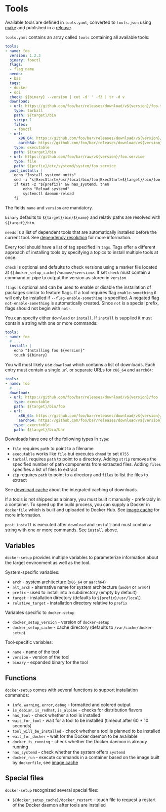 # Tools

Available tools are defined in `tools.yaml`, converted to `tools.json` using [make](make.md) and published in a [release](release.md).

`tools.yaml` contains an array called `tools` containing all available tools:

```yaml
tools:
- name: foo
  version: 1.2.3
  binary: fooctl
  flags:
  - flag_name
  needs:
  - baz
  tags:
  - docker
  - oci
  check: ${binary} --version | cut -d' ' -f3 | tr -d v
  download:
  - url: https://github.com/foo/bar/releases/download/v${version}/foo.tar.gz
    type: tarball
    path: ${target}/bin
    strip: 1
    files:
    - fooctl
  - url:
      x86_64: https://github.com/foo/bar/releases/download/v${version}/bar
      aarch64: https://github.com/foo/bar/releases/download/v${version}/bar-arm64
    type: executable
    path: ${target}/bin
  - url: https://github.com/foo/bar/raw/v${version}/foo.service
    type: file
    path: ${prefix}/etc/systemd/system/foo.service
  post_install: |
    echo "Install systemd units"
    sed -i "s|ExecStart=/usr/local/bin/foo|ExecStart=${target}/bin/foo|" "${prefix}/etc/systemd/system/foo.service"
    if test -z "${prefix}" && has_systemd; then
        echo "Reload systemd"
        systemctl daemon-reload
    fi
```

The fields `name` and `version` are mandatory.

`binary` defaults to `${target}/bin/${name}` and relativ paths are resolved with `${target}/bin`.

`needs` is a list of dependent tools that are automatically installed before the current tool. See [dependency resolution](dependency_information.md) for more information.

Every tool should have a list of tag specified in `tags`. Tags offer a different approach of installing tools by specifying a topics to install multiple tools at once.

`check` is optional and defaults to check versions using a marker file located at `${docker_setup_cache}/<name>/<version>`. If set `check` must contain a command or pipe to output the version as stored in `version`.

`flags` is optional and can be used to enable or disable the installation of packages similar to feature flags. If a tool requires flag `enable-something` it will only be installed if `--flag-enable-something` is specified. A negated flag `not-enable-something` is automatically created. Since `not` is a special prefix, flags should not begin with `not-`.

You can specify either `download` or `install`. If `install` is supplied it must contain a string with one or more commands:

```yaml
tools:
- name: foo
  # ...
  install: |
    echo "Installing foo ${version}"
    touch ${binary}
```

You will most likely use `download` which contains a list of downloads. Each entry must contain a single `url` or separate URLs for `x86_64` and `aarch64`:

```yaml
tools:
- name: foo
  # ...
  download:
  - url: https://github.com/foo/bar/releases/download/v${version}/foo
    type: executable
    path: ${target}/bin/foo
  - url:
      x86_64: https://github.com/foo/bar/releases/download/v${version}/bar
      aarch64: https://github.com/foo/bar/releases/download/v${version}/bar-arm64
    type: executable
    path: ${target}/bin/bar
```

Downloads have one of the following types in `type`:

- `file` requires `path` to point to a filename
- `executable` works like `file` but executes `chmod` to set `0755`
- `tarball` requires `path` to point to a directory. Adding `strip` removes the specified number of path components from extracted files. Adding `files` specifies a list of files to extract
- `zip` requires `path` to point to a directory and `files` to list the files to extract

See [download cache](download_cache.md) about the integrated caching of downloads.

If a tools is not shipped as a binary, you must built it manually - preferably in a container. To speed up the build process, you can supply a Docker in `dockerfile` which is built and uploaded to Docker Hub. See [image cache](image_cache.md) for more information.

`post_install` is executed after `download` and `install` and must contain a string with one or more commands. See `install` above.

## Variables

`docker-setup` provides multiple variables to parameterize information about the target environment as well as the tool.

System-specific variables:

- `arch` - system architecture (`x86_64` or `aarch64`)
- `alt_arch` - alternative name for system architecture (`amd64` or `arm64`)
- `prefix` - used to install into a subdirectory (empty by default)
- `target` - installation directory (defaults to `${prefix}/usr/local`)
- `relative_target` - installation directory relative to `prefix`

Variables specific to `docker-setup`:

- `docker_setup_version` - version of `docker-setup`
- `docker_setup_cache` - cache directory (defaults to `/var/cache/docker-setup`)

Tool-specific variables:

- `name` - name of the tool
- `version` - version of the tool
- `binary` - expanded binary for the tool

## Functions

`docker-setup` comes with several functions to support installation commands:

- `info`, `warning`, `error`, `debug` - formatted and colored output
- `is_debian`, `is_redhat`, `is_alpine` - checks for distribution flavors
- `has_tool` - check whether a tool is installed
- `wait_for_tool` - wait for a tool to be installed (timeout after 60 * 10 seconds)
- `tool_will_be_installed` - check whether a tool is planned to be installed
- `wait_for_docker` - wait for the Docker daemon to be available
- `docker_is_running` - check whether the Docker daemon is already running
- `has_systemd` - check whether the system offers `systemd`
- `docker_run` - execute commands in a container based on the image built by `dockerfile`, see [image cache](image_cache.md)

## Special files

`docker-setup` recognized several special files:

- `${docker_setup_cache}/docker_restart` - touch file to request a restart of the Docker daemon after tools are installed
